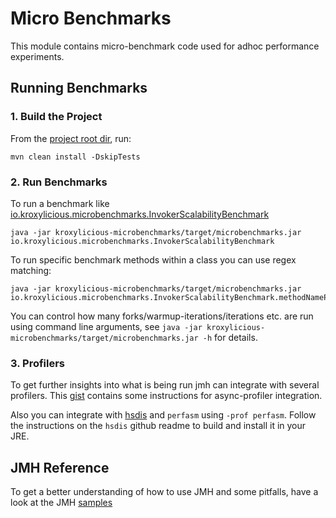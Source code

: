 # Micro Benchmarks

This module contains micro-benchmark code used for adhoc performance experiments.

## Running Benchmarks

### 1. Build the Project

From the [project root dir](..), run:

```shell
mvn clean install -DskipTests
```

### 2. Run Benchmarks

To run a benchmark like [io.kroxylicious.microbenchmarks.InvokerScalabilityBenchmark](src/main/java/io/kroxylicious/microbenchmarks/InvokerScalabilityBenchmark.java)
```shell
java -jar kroxylicious-microbenchmarks/target/microbenchmarks.jar io.kroxylicious.microbenchmarks.InvokerScalabilityBenchmark
```

To run specific benchmark methods within a class you can use regex matching:
```shell
java -jar kroxylicious-microbenchmarks/target/microbenchmarks.jar io.kroxylicious.microbenchmarks.InvokerScalabilityBenchmark.methodNamePattern
```

You can control how many forks/warmup-iterations/iterations etc. are run using command line arguments, see 
`java -jar kroxylicious-microbenchmarks/target/microbenchmarks.jar -h` for details.

### 3. Profilers

To get further insights into what is being run jmh can integrate with several profilers. This [gist](https://gist.github.com/markrmiller/a04f5c734fad879f688123bc312c21af#file-jmh-profilers-md)
contains some instructions for async-profiler integration.

Also you can integrate with [hsdis](https://github.com/liuzhengyang/hsdis) and `perfasm` using `-prof perfasm`. Follow the instructions on the `hsdis` github readme to build and install it in your JRE.

## JMH Reference

To get a better understanding of how to use JMH and some pitfalls, have a look at the JMH [samples](https://github.com/openjdk/jmh/tree/master/jmh-samples/src/main/java/org/openjdk/jmh/samples)
